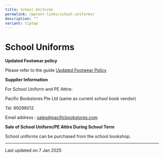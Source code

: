```yaml
---
title: School Uniforms
permalink: /parent-links/school-uniforms/
description: ""
variant: tiptap
---
```

<h1>School Uniforms</h1>
<p><strong>Updated Footwear policy</strong>
</p>
<p>Please refer to the guide <a href="/files/Footwear%20Policy.pdf" rel="noopener noreferrer nofollow" target="_blank">Updated Footwear Policy</a>
</p>
<p><strong>Supplier Information</strong>
</p>
<p>For School Uniform and PE Attire:</p>
<p>Pacific Bookstores Pte Ltd (same as current school book vendor)</p>
<p>Tel: 69298012</p>
<p>Email address :&nbsp;<a href="mailto:sales@pacificbookstores.com" rel="noopener noreferrer nofollow" target="_blank">sales@pacificbookstores.com</a>
</p>
<p></p>
<p><strong>Sale of School Uniform/PE Attire During School Term</strong>
</p>
<p>School uniforms can be purchased from the school bookshop.</p>
<hr>
<p>Last updated on 7 Jan 2025</p>